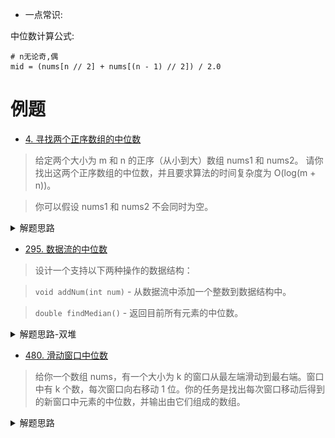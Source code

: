 - 一点常识:

中位数计算公式:
```shell script
# n无论奇,偶
mid = (nums[n // 2] + nums[(n - 1) // 2]) / 2.0
```

# 例题
- [4. 寻找两个正序数组的中位数](https://leetcode-cn.com/problems/median-of-two-sorted-arrays/)
> 给定两个大小为 m 和 n 的正序（从小到大）数组 nums1 和 nums2。
请你找出这两个正序数组的中位数，并且要求算法的时间复杂度为 O(log(m + n))。

>你可以假设 nums1 和 nums2 不会同时为空。

<details>
    <summary>解题思路</summary>
    
参考:

[中位数的小技巧](https://leetcode-cn.com/problems/median-of-two-sorted-arrays/solution/shuang-zhi-zhen-by-powcai/)

[寻找两个有序数组的中位数 C#](https://leetcode-cn.com/problems/median-of-two-sorted-arrays/solution/leetcode-4-median-of-two-sorted-arrays-xun-zhao-li/)

这道题如果时间复杂度没有限定在 `O(log(m+n))O(log(m+n))`，
我们可以用 `O(m+n)O(m+n)` 的算法解决，
用两个指针分别指向两个数组，比较指针下的元素大小，
一共移动次数为 `(m+n + 1)/2`，便是中位数。

如图:

![](./相关的图/正序数组中位数1.png)

![](./相关的图/正序数组中位数2.png)

```python
class Solution:
    def findMedianSortedArrays(self, nums1: List[int], nums2: List[int]) -> float:
        n1, n2 = len(nums1), len(nums2)
        if n1 > n2:
            return self.findMedianSortedArrays(nums2, nums1)
        k = (n1 + n2 + 1) // 2
        lo, hi = 0, n1
        while lo < hi:
            i = lo + ((hi - lo) >> 1)
            j = k - i
            if nums1[i] < nums2[j - 1]:
                lo = i + 1
            else:
                hi = i
        i, j = lo, k - lo
        c1 = max(nums1[i - 1] if i > 0 else float('-Inf'), nums2[j - 1] if j > 0 else float('-Inf'))
        if (n1 + n2) & 1:
            return c1
        c2 = min(nums1[i] if i < n1 else float('Inf'), nums2[j] if j < n2 else float('Inf'))
        return (c1 + c2) / 2.0
``` 
</details>

- [295. 数据流的中位数](https://leetcode-cn.com/problems/find-median-from-data-stream/)
> 设计一个支持以下两种操作的数据结构：

> `void addNum(int num)` - 从数据流中添加一个整数到数据结构中。

>`double findMedian()` - 返回目前所有元素的中位数。

<details>
    <summary>解题思路-双堆</summary>
    
```python
class MedianFinder:

    def __init__(self):
        """
        initialize your data structure here.
        """
        self.size = 0
        self.maxheap = []
        self.minheap = []
        

    def addNum(self, num: int) -> None:
        self.size += 1
        # 因为 (前半段长度 >= 后半段长度)， 所以add的元素优先补冲到后半段
        # 新add的元素，从前半段“游走”一遍后加入后半段，维护了数组递增
        _, max_top = heapq.heappushpop(self.maxheap, (-num, num))
        heapq.heappush(self.minheap, max_top)
        # 再来看整体长度，如果是奇数长度，则上面的操作使得 (前半段长度 < 后半段长度)
        # 需要从后半段匀出来一个，放到前半段
        if self.size & 1 == 1:
            min_top = heapq.heappop(self.minheap)
            heapq.heappush(self.maxheap, (-min_top, min_top))
        

    def findMedian(self) -> float:
        # 前半段大顶堆存的 tumple
        if self.size & 1 == 1:
            return self.maxheap[0][1]
        else:
            return (self.maxheap[0][1] + self.minheap[0]) / 2.0
``` 
</details>

- [480. 滑动窗口中位数](https://leetcode-cn.com/problems/sliding-window-median/)
> 给你一个数组 nums，有一个大小为 k 的窗口从最左端滑动到最右端。窗口中有 k 个数，每次窗口向右移动 1 位。你的任务是找出每次窗口移动后得到的新窗口中元素的中位数，并输出由它们组成的数组。

<details>
    <summary>解题思路</summary>
    
```python
class Solution:
    def medianSlidingWindow(self, nums: List[int], k: int) -> List[float]:
        lo, hi = 0, 0
        ans = []
        window = []
        # 套用 sliding window 模板
        while hi < len(nums):
            # 第一步，入窗就完事了
            bisect.insort_left(window, nums[hi])
            # 第二步，维护窗口，该出窗得出窗
            while len(window) > k:
                # 出窗
                window.pop(bisect.bisect_left(window, nums[lo]))
                # 窗口左端收缩
                lo += 1
            # 第三步，做该做的事
            if len(window) == k:
                # 注意这个求中位数的表达式，无论len(window)奇偶都如此
                ans.append((window[k // 2] + window[(k - 1) // 2]) / 2)
            # 最后，窗口右端始终右移，在路上
            hi += 1
        return ans
``` 
</details>